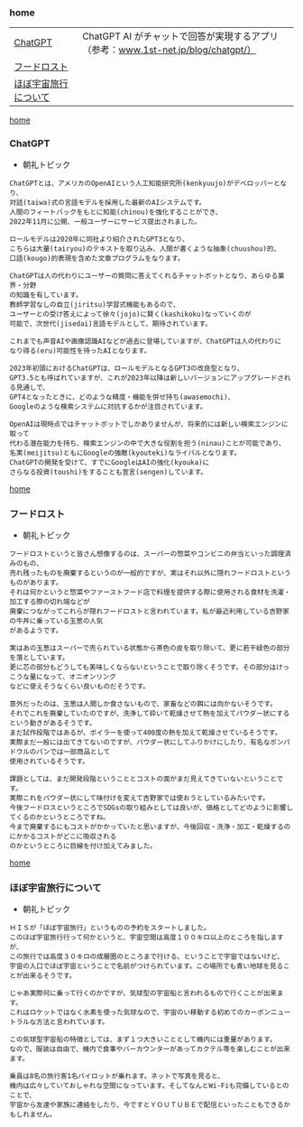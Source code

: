 ### home

|                                               |                                                                                   |
| --------------------------------------------- | --------------------------------------------------------------------------------- |
| [ChatGPT](#chatgpt)                           | ChatGPT AI がチャットで回答が実現するアプリ（参考：www.1st-net.jp/blog/chatgpt/） |
| [フードロスト](#フードロスト)                 |                                                                                   |
| [ほぼ宇宙旅行について](#ほぼ宇宙旅行について) |                                                                                   |

[home](#home)

### ChatGPT

- 朝礼トピック

```
ChatGPTとは、アメリカのOpenAIという人工知能研究所(kenkyuujo)がデベロッパーとなり、
対話(taiwa)式の言語モデルを採用した最新のAIシステムです。
人間のフィートバックをもとに知能(chinou)を強化することができ、
2022年11月に公開、一般ユーザーにサービス提出されました。

ロールモデルは2020年に同社より紹介されたGPT3となり、
こちらは大量(tairyou)のテキストを取り込み、人間が書くような抽象(chuushou)的、
口語(kougo)的表現を含めた文章プログラムをなります。

ChatGPTは人の代わりにユーザーの質問に答えてくれるチャットボットとなり、あらゆる業界・分野
の知識を有しています。
教師学習なしの自立(jiritsu)学習式機能もあるので、
ユーザーとの受け答えによって徐々(jojo)に賢く(kashikoku)なっていくのが
可能で、次世代(jisedai)言語モデルとして、期待されています。

これまでも声音AIや画像認識AIなどが過去に登場していますが、ChatGPTは人の代わりに
なり得る(eru)可能性を待ったAIとなります。

2023年初頭におけるChatGPTは、ロールモデルとなるGPT3の改良型となり、
GPT3.5とも呼ばれていますが、これが2023年以降は新しいバージョンにアップグレードされる見通しで、
GPT4となったときに、どのような精度・機能を併せ持ち(awasemochi)、
Googleのような検索システムに対抗するかが注目されています。

OpenAIは現時点ではチャットボットでしかありませんが、将来的には新しい検索エンジンに取って
代わる潜在能力を持ち、検索エンジンの中で大きな役割を担う(ninau)ことが可能であり、
名実(meijitsu)ともにGoogleの強敵(kyouteki)なライバルとなります。
ChatGPTの開発を受けて、すでにGoogleはAIの強化(kyouka)に
さらなる投資(toushi)をすることも宣言(sengen)しています。
```

[home](#home)

### フードロスト

- 朝礼トピック

```
フードロストというと皆さん想像するのは、スーパーの惣菜やコンビニの弁当といった調理済みのもの、
売れ残ったものを廃棄するというのが一般的ですが、実はそれ以外に隠れフードロストというものがあります。
それは何かというと惣菜やファーストフード店で料理を提供する際に使用される食材を洗濯・加工する際の切れ端などが
廃棄につながってこれらが隠れフードロストと言われています。私が最近利用している吉野家の牛丼に乗っている玉葱の人気
があるようです。

実はあの玉葱はスーパーで売られている状態から茶色の皮を取り除いて、更に若干緑色の部分を落としています。
更に芯の部分もどうしても美味しくならないということで取り除くそうです。その部分はけっこうな量になって、オニオンリング
などに使えそうなくらい良いものだそうです。

意外だったのは、玉葱は人間しか食さないもので、家畜などの餌には向かないそうです。
それでこれを廃棄していたのですが、洗浄して砕いて乾燥させて熱を加えてパウダー状にするという動きがあるそうです。
まだ試作段階ではあるが、ボイラーを使って400度の熱を加えて乾燥させているそうです。
実際まだ一般には出てきてないのですが、パウダー状にしてふりかけにしたり、有名なポンパドウルのパンでは一部商品として
使用されているそうです。

課題としては、まだ開発段階ということとコストの面がまだ見えてきていないということです。
実際これをパウダー状にして味付けを変えて吉野家では使おうとしているみたいです。
今後フードロスというところでSDGsの取り組みとしては良いが、価格としてどのように影響してくるのかというところですね。
今まで廃棄するにもコストがかかっていたと思いますが、今後回収・洗浄・加工・乾燥するのにかかるコストがどこに吸収される
のかというところに目線を付け加えてみました。
```

[home](#home)

### ほぼ宇宙旅行について

- 朝礼トピック

```
ＨＩＳが「ほぼ宇宙旅行」というものの予約をスタートしました。
このほぼ宇宙旅行行って何かというと、宇宙空間は高度１００キロ以上のところを指しますが、
この旅行では高度３０キロの成層圏のところまで行ける、ということで宇宙ではないけど、
宇宙の入口でほぼ宇宙ということで名前がつけられています。この場所でも青い地球を見ることが出来るそうです。

じゃあ実際何に乗って行くのかですが、気球型の宇宙船と言われるもので行くことが出来ます。
これはロケットではなく水素を使った気球なので、宇宙のい移動する初めてのカーボンニュートラルな方法と言われています。

この気球型宇宙船の特徴としては、まず１つ大きいこととして機内には重量があります。
なので、服装は自由で、機内で食事やバーカウンターがあってカクテル等を楽しむことが出来ます。

乗員は8名の旅行客1名パイロットが乗れます。ネットで写真を見ると、
機内は広々していておしゃれな空間になっています。そしてなんとWi-Fiも完備しているとのことで、
宇宙から友達や家族に連絡をしたり、今ですとＹＯＵＴＵＢＥで配信といったこともできるかもしれません。


```

